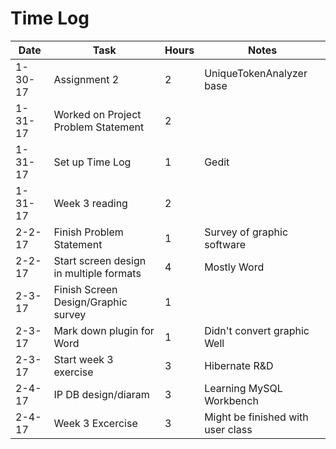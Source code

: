 # Time Log

| Date | Task | Hours | Notes |
|------|------|-------|-------|
|1-30-17| Assignment 2 | 2 | UniqueTokenAnalyzer base |
|1-31-17| Worked on Project Problem Statement | 2 |
|1-31-17| Set up Time Log | 1 | Gedit
|1-31-17| Week 3 reading | 2 |  
|2-2-17 | Finish Problem Statement | 1 | Survey of graphic software |
|2-2-17 | Start screen design in multiple formats | 4 | Mostly Word |
|2-3-17 | Finish Screen Design/Graphic survey | 1 |  |
|2-3-17 | Mark down plugin for Word | 1 | Didn't convert graphic Well |
|2-3-17 | Start week 3 exercise | 3 | Hibernate R&D |
|2-4-17 | IP DB design/diaram   | 3 | Learning MySQL Workbench |
|2-4-17 | Week 3 Excercise      | 3 | Might be finished with user class |
